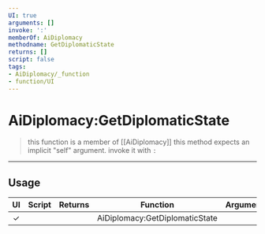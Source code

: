 ```yaml
---
UI: true
arguments: []
invoke: ':'
memberOf: AiDiplomacy
methodname: GetDiplomaticState
returns: []
script: false
tags:
- AiDiplomacy/_function
- function/UI
---
```

# AiDiplomacy:GetDiplomaticState
> this function is a member of [[AiDiplomacy]]
> this method expects an implicit "self" argument. invoke it with `:`
-----
## Usage
|  UI | Script | Returns | Function | Arguments |
|:---:|:------:|-------:|:--------:|:---------|
|✓| ||AiDiplomacy:GetDiplomaticState||
